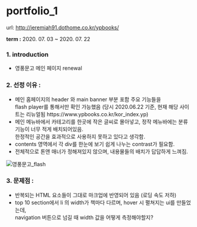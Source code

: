 # portfolio_1

url: http://jeremiah91.dothome.co.kr/ypbooks/
<p> <strong>term :</strong> 2020. 07. 03 ~ 2020. 07. 22 </p>


### 1. introduction

- 영풍문고 메인 페이지 renewal


### 2. 선정 이유 :
<ul>
<li>메인 홈페이지의 header 와 main banner 부분 포함 주요 기능들을<br> flash player를 통해서만 확인 가능했음 (당시 2020.06.22 기준, 현재 해당 사이트는 리뉴얼됨 https://www.ypbooks.co.kr/kor_index.yp) </li>
<li>메인 메뉴바에서 카테고리를 한곳에 작은 글씨로 몰아넣고, 정작 메뉴바에는 분류 기능이 너무 적게 배치되어있음.<br>한정적인 공간을 효과적으로 사용하지 못하고 있다고 생각함. </li>
<li>contents 영역에서 각 div를 한눈에 보기 쉽게 나누는 contrast가 필요함. </li>
<li>전체적으로 톤앤 매너가 정해져있지 않으며, 내용물들의 배치가 답답하게 느껴짐. </li>
</ul>

![영풍문고_flash](https://user-images.githubusercontent.com/74491172/113983771-49227780-9885-11eb-9e08-e07f57e2300c.jpg)

### 3. 문제점 :
- 반복되는 HTML 요소들이 그대로 마크업에 반영되어 있음 (로딩 속도 저하)
- top 10 section에서 li 의 width가 책마다 다르며, hover 시 펼쳐지는 ui를 만들었는데, <br>navigation 버튼으로 넘길 때 width 값을 어떻게 측정해야할지?
